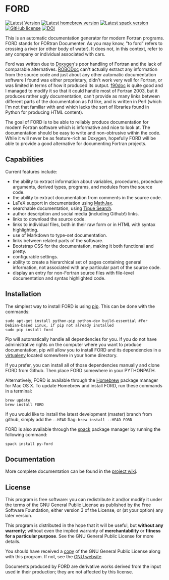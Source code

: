 # FORD
[![Latest Version](https://img.shields.io/pypi/v/ford.svg)](https://pypi.python.org/pypi/FORD)
[![Latest homebrew version](https://img.shields.io/homebrew/v/ford.svg?maxAge=2592000)](http://braumeister.org/formula/ford)
[![Latest spack version](https://img.shields.io/spack/v/py-ford)](https://spack.readthedocs.io/en/latest/package_list.html#py-ford)
[![GitHub license](https://img.shields.io/badge/license-GPL_v3-blue.svg)](./LICENSE)
[![DOI](https://zenodo.org/badge/DOI/10.5281/zenodo.1422473.svg)](https://doi.org/10.5281/zenodo.1422473)

<!-- [![GitHub tag](https://img.shields.io/github/release/cmacmackin/ford.svg)](https://github.com/cmacmackin/ford/releases/latest)
     This last badge has not been rendering due to issues over at shields.io so I'm commenting it out for now
     -->

This is an automatic documentation generator for modern Fortran programs.
FORD stands for FORtran Documenter. As you may know, "to ford" refers to
crossing a river (or other body of water). It does not, in this context, refer
to any company or individual associated with cars.

Ford was written due to [Doxygen](http://www.doxygen.org/)'s
poor handling of Fortran and the lack of comparable alternatives.
[ROBODoc](https://rfsber.home.xs4all.nl/Robo/index.html) can't actually extract
any information from the source code and just about any other automatic
documentation software I found was either proprietary, didn't work very well
for Fortran, or was limited in terms of how it produced its output.
[f90doc](http://erikdemaine.org/software/f90doc/) is quite good and I managed
to modify it so that it could handle most of Fortran 2003, but it produces
rather ugly documentation, can't provide as many links between different parts
of the documentation as I'd like, and is written in Perl (which I'm not that
familiar with and which lacks the sort of libraries found in Python for
producing HTML content).

The goal of FORD is to be able to reliably produce documentation for modern
Fortran software which is informative and nice to look at. The documentation
should be easy to write and non-obtrusive within the code. While it will never
be as feature-rich as Doxygen, hopefully FORD will be able to provide a good
alternative for documenting Fortran projects.

## Capabilities
Current features include:

- the ability to extract information about variables, procedures, procedure
  arguments, derived types, programs, and modules from the source code.
- the ability to extract documentation from comments in the source code.
- LaTeX support in documentation using [MathJax](https://www.mathjax.org/).
- searchable documentation, using [Tipue Search](http://www.tipue.com/search/).
- author description and social media (including Github!) links.
- links to download the source code.
- links to individual files, both in their raw form or in HTML with syntax
  highlighting.
- use of Markdown to type-set documentation.
- links between related parts of the software.
- Bootstrap CSS for the documentation, making it both functional and pretty.
- configurable settings.
- ability to create a hierarchical set of pages containing general information,
  not associated with any particular part of the source code.
- display an entry for non-Fortran source files with file-level documentation
  and syntax highlighted code.

## Installation
The simplest way to install FORD is using [pip](https://pip.pypa.io/en/latest/).
This can be done with the commands:

    sudo apt-get install python-pip python-dev build-essential #For Debian-based Linux, if pip not already installed
    sudo pip install ford

Pip will automatically handle all dependencies for you. If
you do not have administrative rights on the computer where you want to produce
documentation, pip will allow you to install FORD and its dependencies in a
[virtualenv](https://virtualenv.pypa.io/en/latest/) located somewhere in
your home directory.

If you prefer, you can install all of those dependencies manually and clone
FORD from Github. Then place FORD somewhere in your PYTHONPATH.

Alternatively, FORD is available through the [Homebrew](https://brew.sh) package
manager for Mac OS X. To update Homebrew and install FORD, run these commands in
a terminal:

    brew update
    brew install FORD

If you would like to install the latest development (master) branch from github,
simply add the `--HEAD` flag: `brew install --HEAD FORD`

FORD is also available through the [spack](https://spack.readthedocs.io/en/latest/) package manager by running the following command:

    spack install py-ford

## Documentation
More complete documentation can be found in the [project wiki](https://github.com/Fortran-FOSS-Programmers/ford/wiki).

## License
This program is free software: you can redistribute it and/or modify
it under the terms of the GNU General Public License as published by
the Free Software Foundation, either version 3 of the License, or
(at your option) any later version.

This program is distributed in the hope that it will be useful,
but **without any warrenty**; without even the implied warranty of
**merchantability** or **fitness for a particular purpose**.  See the
GNU General Public License for more details.

You should have received a [copy](./LICENSE) of the GNU General Public License
along with this program.  If not, see the [GNU website](https://www.gnu.org/licenses/gpl.html).

Documents produced by FORD are derivative works derived from the input used in their production;
they are not affected by this license.
<!--
## Approach
The basic algorithm for generating the documentation is as follows:

- Get instructions from user. These are to be passes as command-line arguments
  and meta-data within the project file.
- Parse each file which is to be documented.
   - Create a file object. This will contain any documentation meant for the
     file as a whole and a list of any file contents.
   - Create module, subroutine, function, and/or program objects for each of
     these structures within the file. Each of these objects will also store
	 comments, contents, and parameters.
   - Continue to recurse into these structures, adding interface, type,
     variable, subroutine and function objects as necessary.
- Perform further analysis on the parsed code, correlating anything defined
  in one place but used in another. This will be used to generate hyperlinks
  when producing the documentation.
- Convert comments into HTML. Assume that they have been written in Markdown.
  Also make sure to process LaTeX (not yet implemented).
- Produce the documentation. This will be done using Jinja2 templates.
-->
